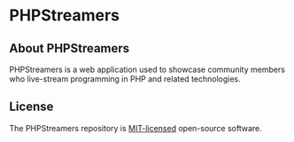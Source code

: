 # PHPStreamers

## About PHPStreamers

PHPStreamers is a web application used to showcase community members who live-stream programming in PHP and related technologies.

## License

The PHPStreamers repository is [MIT-licensed](https://opensource.org/licenses/MIT) open-source software.